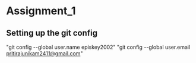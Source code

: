 # Assignment_1
## Setting up the git config 
"git config --global user.name episkey2002"
"git config --global user.email pritirajunikam2411@gmail.com"
